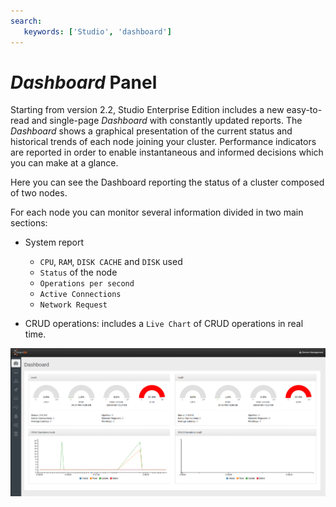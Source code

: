 ```yaml
---
search:
   keywords: ['Studio', 'dashboard']
---
```


# _Dashboard_ Panel

Starting from version 2.2, Studio Enterprise Edition includes a new easy-to-read and single-page _Dashboard_ with constantly updated reports.
The _Dashboard_ shows a graphical presentation of the current status and historical trends of each node joining your cluster. Performance indicators are reported in order to enable instantaneous and informed decisions which you can make at a glance.

Here you can see the Dashboard reporting the status of a cluster composed of two nodes.

For each node you can monitor several information divided in two main sections:
- System report
  - `CPU`, `RAM`, `DISK CACHE` and `DISK` used
  - `Status` of the node
  - `Operations per second`
  - `Active Connections`
  - `Network Request`
  
- CRUD operations: includes a `Live Chart` of CRUD operations in real time.

![](../../images/studio-dashboard.png)
